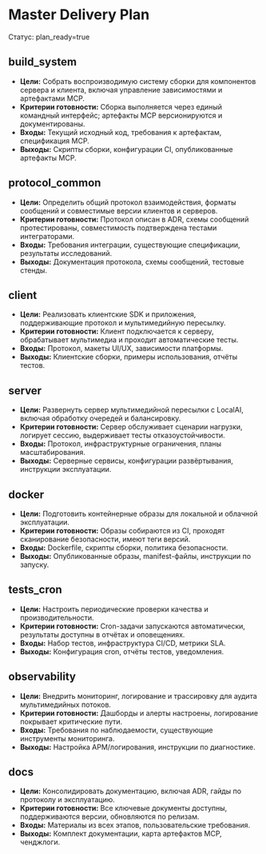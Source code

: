 # Master Delivery Plan

Статус: plan_ready=true

## build_system
- **Цели:** Собрать воспроизводимую систему сборки для компонентов сервера и клиента, включая управление зависимостями и артефактами MCP.
- **Критерии готовности:** Сборка выполняется через единый командный интерфейс; артефакты MCP версионируются и документированы.
- **Входы:** Текущий исходный код, требования к артефактам, спецификация MCP.
- **Выходы:** Скрипты сборки, конфигурации CI, опубликованные артефакты MCP.

## protocol_common
- **Цели:** Определить общий протокол взаимодействия, форматы сообщений и совместимые версии клиентов и серверов.
- **Критерии готовности:** Протокол описан в ADR, схемы сообщений протестированы, совместимость подтверждена тестами интеграторами.
- **Входы:** Требования интеграции, существующие спецификации, результаты исследований.
- **Выходы:** Документация протокола, схемы сообщений, тестовые стенды.

## client
- **Цели:** Реализовать клиентские SDK и приложения, поддерживающие протокол и мультимедийную пересылку.
- **Критерии готовности:** Клиент подключается к серверу, обрабатывает мультимедиа и проходит автоматические тесты.
- **Входы:** Протокол, макеты UI/UX, зависимости платформы.
- **Выходы:** Клиентские сборки, примеры использования, отчёты тестов.

## server
- **Цели:** Развернуть сервер мультимедийной пересылки с LocalAI, включая обработку очередей и балансировку.
- **Критерии готовности:** Сервер обслуживает сценарии нагрузки, логирует сессию, выдерживает тесты отказоустойчивости.
- **Входы:** Протокол, инфраструктурные ограничения, планы масштабирования.
- **Выходы:** Серверные сервисы, конфигурации развёртывания, инструкции эксплуатации.

## docker
- **Цели:** Подготовить контейнерные образы для локальной и облачной эксплуатации.
- **Критерии готовности:** Образы собираются из CI, проходят сканирование безопасности, имеют теги версий.
- **Входы:** Dockerfile, скрипты сборки, политика безопасности.
- **Выходы:** Опубликованные образы, manifest-файлы, инструкции по запуску.

## tests_cron
- **Цели:** Настроить периодические проверки качества и производительности.
- **Критерии готовности:** Cron-задачи запускаются автоматически, результаты доступны в отчётах и оповещениях.
- **Входы:** Набор тестов, инфраструктура CI/CD, метрики SLA.
- **Выходы:** Конфигурация cron, отчёты тестов, уведомления.

## observability
- **Цели:** Внедрить мониторинг, логирование и трассировку для аудита мультимедийных потоков.
- **Критерии готовности:** Дашборды и алерты настроены, логирование покрывает критические пути.
- **Входы:** Требования по наблюдаемости, существующие инструменты мониторинга.
- **Выходы:** Настройка APM/логирования, инструкции по диагностике.

## docs
- **Цели:** Консолидировать документацию, включая ADR, гайды по протоколу и эксплуатацию.
- **Критерии готовности:** Все ключевые документы доступны, поддерживаются версии, обновляются по релизам.
- **Входы:** Материалы из всех этапов, пользовательские требования.
- **Выходы:** Комплект документации, карта артефактов MCP, ченджлоги.
